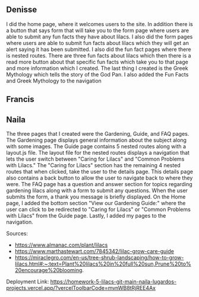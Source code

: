 ## Denisse

I did the home page, where it welcomes users to the site. In addition there is a button that says form that will take you to the form page where users are able to submit any fun facts they have about lilacs. I also did the form pages where users are able to submit fun facts about lilacs which they will get an alert saying it has been submitted. I also did the fun fact pages where there is nested routes. There are three fun facts about lilacs which then there is a read more button about that specific fun facts which take you to that page and more information which I created. The last thing I created is the Greek Mythology which tells the story of the God Pan. I also added the Fun Facts and Greek Mythology to the navigation

## Francis

## Naila
The three pages that I created were the Gardening, Guide, and FAQ pages. The Gardening page
displays general information about the subject along with some images. The Guide page contains 5 nested routes along with a layout.js file. The layout file for the nested routes displays a navigation that lets the user switch between "Caring for Lilacs" and "Common Problems with Lilacs." The "Caring for Lilacs" section has the remaining 4 nested routes that when clicked, take the user to the details page. This details page also contains a back button to 
allow the user to navigate back to where they were. The FAQ page has a question and answer
section for topics regarding gardening lilacs along with a form to submit any questions. When 
the user submits the form, a thank you message is briefly displayed. On the Home page, I added
the bottom section "View our Gardening Guide:" where the user can click to be redirected to "Caring for Lilacs" or "Common Problems with Lilacs" from the Guide page. Lastly, I added my pages to the navigation.

Sources:
- https://www.almanac.com/plant/lilacs
- https://www.marthastewart.com/7845342/lilac-grow-care-guide
- https://miraclegro.com/en-us/tree-shrub-landscaping/how-to-grow-lilacs.html#:~:text=Plant%20lilacs%20in%20full%20sun,Prune%20to%20encourage%20blooming.

Deployment Link: https://homework-5-lilacs-git-main-naila-lugardos-projects.vercel.app/?vercelToolbarCode=mvnWB8tRjREE4Ax
